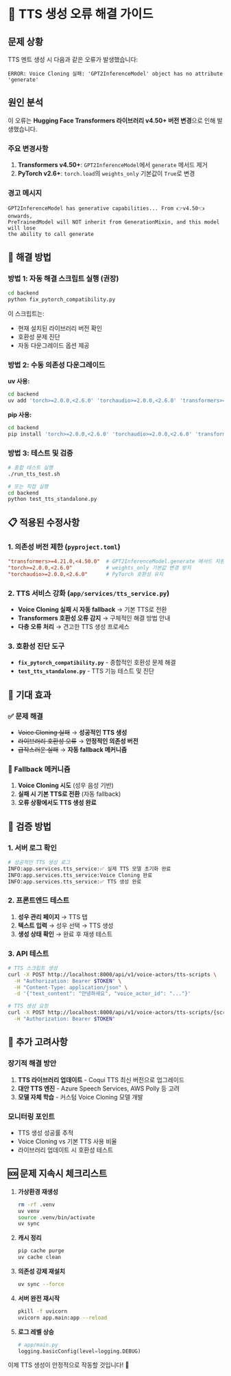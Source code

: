 # 🚨 TTS 생성 오류 해결 가이드

## 문제 상황

TTS 멘트 생성 시 다음과 같은 오류가 발생했습니다:

```
ERROR: Voice Cloning 실패: 'GPT2InferenceModel' object has no attribute 'generate'
```

## 원인 분석

이 오류는 **Hugging Face Transformers 라이브러리 v4.50+ 버전 변경**으로 인해 발생했습니다.

### 주요 변경사항
1. **Transformers v4.50+**: `GPT2InferenceModel`에서 `generate` 메서드 제거
2. **PyTorch v2.6+**: `torch.load`의 `weights_only` 기본값이 `True`로 변경

### 경고 메시지
```
GPT2InferenceModel has generative capabilities... From 👉v4.50👈 onwards, 
PreTrainedModel will NOT inherit from GenerationMixin, and this model will lose 
the ability to call generate
```

## 🔧 해결 방법

### 방법 1: 자동 해결 스크립트 실행 (권장)

```bash
cd backend
python fix_pytorch_compatibility.py
```

이 스크립트는:
- 현재 설치된 라이브러리 버전 확인
- 호환성 문제 진단  
- 자동 다운그레이드 옵션 제공

### 방법 2: 수동 의존성 다운그레이드

**uv 사용:**
```bash
cd backend
uv add 'torch>=2.0.0,<2.6.0' 'torchaudio>=2.0.0,<2.6.0' 'transformers>=4.21.0,<4.50.0'
```

**pip 사용:**
```bash
cd backend
pip install 'torch>=2.0.0,<2.6.0' 'torchaudio>=2.0.0,<2.6.0' 'transformers>=4.21.0,<4.50.0'
```

### 방법 3: 테스트 및 검증

```bash
# 종합 테스트 실행
./run_tts_test.sh

# 또는 직접 실행
cd backend
python test_tts_standalone.py
```

## 📋 적용된 수정사항

### 1. 의존성 버전 제한 (`pyproject.toml`)
```toml
"transformers>=4.21.0,<4.50.0"  # GPT2InferenceModel.generate 메서드 지원
"torch>=2.0.0,<2.6.0"           # weights_only 기본값 변경 방지
"torchaudio>=2.0.0,<2.6.0"      # PyTorch 호환성 유지
```

### 2. TTS 서비스 강화 (`app/services/tts_service.py`)
- **Voice Cloning 실패 시 자동 fallback** → 기본 TTS로 전환
- **Transformers 호환성 오류 감지** → 구체적인 해결 방법 안내
- **다층 오류 처리** → 견고한 TTS 생성 프로세스

### 3. 호환성 진단 도구
- **`fix_pytorch_compatibility.py`** - 종합적인 호환성 문제 해결
- **`test_tts_standalone.py`** - TTS 기능 테스트 및 진단

## 🎯 기대 효과

### ✅ 문제 해결
- ~~Voice Cloning 실패~~ → **성공적인 TTS 생성**
- ~~라이브러리 호환성 오류~~ → **안정적인 의존성 버전**
- ~~급작스러운 실패~~ → **자동 fallback 메커니즘**

### 🔄 Fallback 메커니즘
1. **Voice Cloning 시도** (성우 음성 기반)
2. **실패 시 기본 TTS로 전환** (자동 fallback)
3. **오류 상황에서도 TTS 생성 완료**

## 🧪 검증 방법

### 1. 서버 로그 확인
```bash
# 성공적인 TTS 생성 로그
INFO:app.services.tts_service:✅ 실제 TTS 모델 초기화 완료
INFO:app.services.tts_service:Voice Cloning 완료
INFO:app.services.tts_service:✅ TTS 생성 완료
```

### 2. 프론트엔드 테스트
1. **성우 관리 페이지** → TTS 탭
2. **텍스트 입력** → 성우 선택 → TTS 생성
3. **생성 상태 확인** → 완료 후 재생 테스트

### 3. API 테스트
```bash
# TTS 스크립트 생성
curl -X POST http://localhost:8000/api/v1/voice-actors/tts-scripts \
  -H "Authorization: Bearer $TOKEN" \
  -H "Content-Type: application/json" \
  -d '{"text_content": "안녕하세요", "voice_actor_id": "..."}'

# TTS 생성 요청
curl -X POST http://localhost:8000/api/v1/voice-actors/tts-scripts/{script_id}/generate \
  -H "Authorization: Bearer $TOKEN"
```

## 📝 추가 고려사항

### 장기적 해결 방안
1. **TTS 라이브러리 업데이트** - Coqui TTS 최신 버전으로 업그레이드
2. **대안 TTS 엔진** - Azure Speech Services, AWS Polly 등 고려
3. **모델 자체 학습** - 커스텀 Voice Cloning 모델 개발

### 모니터링 포인트
- TTS 생성 성공률 추적
- Voice Cloning vs 기본 TTS 사용 비율
- 라이브러리 업데이트 시 호환성 테스트

## 🆘 문제 지속시 체크리스트

1. **가상환경 재생성**
   ```bash
   rm -rf .venv
   uv venv
   source .venv/bin/activate
   uv sync
   ```

2. **캐시 정리**
   ```bash
   pip cache purge
   uv cache clean
   ```

3. **의존성 강제 재설치**
   ```bash
   uv sync --force
   ```

4. **서버 완전 재시작**
   ```bash
   pkill -f uvicorn
   uvicorn app.main:app --reload
   ```

5. **로그 레벨 상승**
   ```python
   # app/main.py
   logging.basicConfig(level=logging.DEBUG)
   ```

이제 TTS 생성이 안정적으로 작동할 것입니다! 🎉
